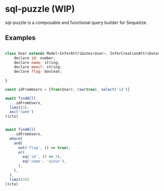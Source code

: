 # sql-puzzle (WIP)
sql-puzzle is a composable and functional query builder for Sequelize.

## Examples
```js

class User extends Model<InferAttributes<User>, InferCreationAttributes<User>> {
    declare id: number;
    declare name: string;
    declare email: string;
    declare flag: boolean;
  
}

const idFromUsers = [from(User), raw(true), select('id')]

await findAll(
  ...idFromUsers,
  limit(3),
  asc('name')
)(ctx)


await findAll(
  ...idFromUsers,
  where(
    and(
      not('flag', () => true),
      or(
        eq('id', () => 3),
        eq('name', 'aidin'),
      ),
    ),
  ),
  limit(20)
)(ctx)
```
